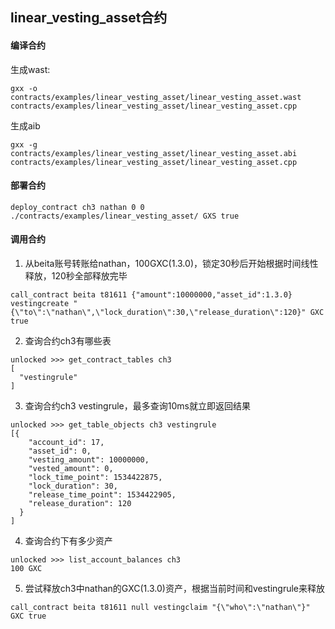 
linear_vesting_asset合约
-------------

#### 编译合约
生成wast:
```
gxx -o contracts/examples/linear_vesting_asset/linear_vesting_asset.wast contracts/examples/linear_vesting_asset/linear_vesting_asset.cpp 
```
生成aib
```
gxx -g contracts/examples/linear_vesting_asset/linear_vesting_asset.abi contracts/examples/linear_vesting_asset/linear_vesting_asset.cpp
```


#### 部署合约
```
deploy_contract ch3 nathan 0 0 	./contracts/examples/linear_vesting_asset/ GXS true
```
#### 调用合约

1.  从beita账号转账给nathan，100GXC(1.3.0)，锁定30秒后开始根据时间线性释放，120秒全部释放完毕
```
call_contract beita t81611 {"amount":10000000,"asset_id":1.3.0} vestingcreate "{\"to\":\"nathan\",\"lock_duration\":30,\"release_duration\":120}" GXC true
```

2. 查询合约ch3有哪些表
```
unlocked >>> get_contract_tables ch3
[
  "vestingrule"
]
```

3. 查询合约ch3 vestingrule，最多查询10ms就立即返回结果
```
unlocked >>> get_table_objects ch3 vestingrule
[{
    "account_id": 17,
    "asset_id": 0,
    "vesting_amount": 10000000,
    "vested_amount": 0,
    "lock_time_point": 1534422875,
    "lock_duration": 30,
    "release_time_point": 1534422905,
    "release_duration": 120
  }
]

```

4. 查询合约下有多少资产

```
unlocked >>> list_account_balances ch3
100 GXC
```

5. 尝试释放ch3中nathan的GXC(1.3.0)资产，根据当前时间和vestingrule来释放
```
call_contract beita t81611 null vestingclaim "{\"who\":\"nathan\"}" GXC true
```
